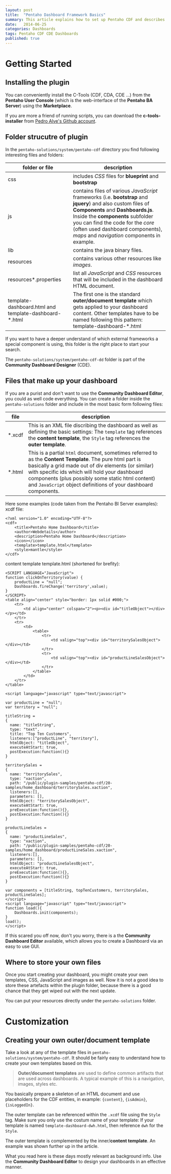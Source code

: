 ```yaml
---
layout: post
title:  "Pentaho Dashboard Framework Basics"
summary: This article explains how to set up Pentaho CDF and describes the folder structure as well as how to create a basic dashboard.
date:   2014-06-25
categories: Dashboards
tags: Pentaho CDF CDE Dashboards
published: true
---
```


# Getting Started

## Installing the plugin

You can conveniently install the C-Tools (CDF, CDA, CDE ...) from the **Pentaho User Console** (which is the web-interface of the **Pentaho BA Server**) using the **Marketplace**.

If you are more a friend of running scripts, you can download the **c-tools-installer** from [Pedro Alve's Github account](https://github.com/pmalves/ctools-installer).

## Folder strucutre of plugin

In the `pentaho-solutions/system/pentaho-cdf` directory you find following interesting files and folders:

folder or file | description
---------------|------------
css | includes *CSS* files for **blueprint** and **bootstrap**
js | contains files of various *JavaScript* frameworks (i.e. **bootstrap** and **jquery**) and also custom files of **Components** and **Dashboards.js**. Inside the **components** subfolder you can find the code for the *core* (often used dashboard components), *maps* and *navigation* components in example.
lib | contains the java binary files.
resources | contains various other resources like *images*.
resources\*.properties | list all *JavaScript* and *CSS* resources that will be included in the dashboard HTML document.
template-dashboard.html and template-dashboard-\*.html | The first one is the standard **outer/document template** which gets applied to your dashboard content. Other templates have to be named following this pattern: template-dashboard-\*.html

If you want to have a deeper understand of which external frameworks a special component is using, this folder is the right place to start your search.

The `pentaho-solutions/system/pentaho-cdf-dd` folder is part of the **Community Dashboard Designer** (CDE).

## Files that make up your dashboard
If you are a purist and don't want to use the **Community Dashboard Editor**, you could as well code everything. You can create a folder inside the `pentaho-solutions` folder and include in the most basic form following files:

file | description
-----|------------
\*.xcdf | This is an XML file discribing the dashboard as well as defining the basic settings: The `template` tag references the **content template**, the `Style` tag references the **outer template**.
\*.html | This is a partial `html` document, sometimes referred to as the **Content Template**. The pure html part is basically a grid made out of div elements (or similar) with specific ids which will hold your dashboard components (plus possibly some static html content) and `JavaScript` object definitions of your dashboard components.

Here some examples (code taken from the Pentaho BI Server examples):
xcdf file:

```
<?xml version="1.0" encoding="UTF-8"?>
<cdf>
	<title>Pentaho Home Dashboard</title>
	<author>Webdetails</author>
	<description>Pentaho Home Dashboard</description>
	<icon></icon>
	<template>template.html</template>
	<style>mantle</style>
</cdf>
```

content template template.html (shortened for brefity):

```
<SCRIPT LANGUAGE="JavaScript">
function clickOnTerritory(value) {
	productLine = "null";
	Dashboards.fireChange('territory',value);
}
</SCRIPT>
<table align="center" style="border: 1px solid #000;">
	<tr>
		<td align="center" colspan="2"><p><div id="titleObject"></div></p></td>
	</tr>
	<tr>
		<td>
			<table>
				<tr>
					<td valign="top"><div id="territorySalesObject"></div></td>
				</tr>
				<tr>
					<td valign="top"><div id="productLineSalesObject"></div></td>
				</tr>
			</table>
		</td>
	</tr>
</table>

<script language="javascript" type="text/javascript">

var productLine = "null";
var territory = "null";

titleString = 
{
  name: "titleString",
  type: "text",
  title: "Top Ten Customers",
  listeners:["productLine", "territory"],
  htmlObject: "titleObject",
  executeAtStart: true,
  postExecution:function(){}
}

territorySales = 
{
  name: "territorySales",
  type: "xaction",
  path: "/public/plugin-samples/pentaho-cdf/20-samples/home_dashboard/territorySales.xaction",
  listeners:[],
  parameters: [],
  htmlObject: "territorySalesObject",
  executeAtStart: true,
  preExecution:function(){},
  postExecution:function(){}
}

productLineSales = 
{
  name: "productLineSales",
  type: "xaction",
  path: "/public/plugin-samples/pentaho-cdf/20-samples/home_dashboard/productLineSales.xaction",
  listeners:[],
  parameters: [],
  htmlObject: "productLineSalesObject",
  executeAtStart: true,
  preExecution:function(){},
  postExecution:function(){}
}

var components = [titleString, topTenCustomers, territorySales, productLineSales];
</script>
<script language="javascript" type="text/javascript">
function load(){
	Dashboards.init(components);
}
load();
</script>
```

If this scared you off now, don't you worry, there is a the **Community Dashboard Editor** available, which allows you to create a Dashboard via an easy to use GUI.

## Where to store your own files
Once you start creating your dashboard, you might create your own templates, CSS, JavaScript and images as well. Now it is not a good idea to store these artefacts within the plugin folder, because there is a good chance that they get wiped out with the next update.

You can put your resources directly under the `pentaho-solutions` folder.

# Customization

## Creating your own outer/document template

Take a look at any of the template files in `pentaho-solutions/system/pentaho-cdf`. It should be fairly easy to understand how to create your own templates based on this.
> **Outer/document templates** are used to define common artifacts that are used across dashboards. A typical example of this is a navigation, images, styles etc.

You basically prepare a skeleton of an HTML document and use placeholders for the CDF entities, in example: `{content}`, `{isAdmin}`, `{isLoggedIn}`.

The outer template can be referenced within the `.xcdf` file using the `Style` tag. Make sure you only use the costum name of your template: If your template is named `template-dashboard-dwh.html`, then reference `dwh` for the `Style`.

The outer template is complemented by the inner/**content template**. An example was shown further up in the article.

What you read here is these days mostly relevant as background info. Use the **Community Dashboard Editor** to design your dashboards in an effective manner.
